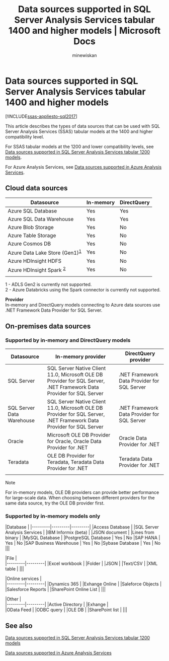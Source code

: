 ﻿---
title: "Data sources supported in SQL Server Analysis Services tabular 1400 and higher models | Microsoft Docs"
ms.date: 02/12/2019
ms.prod: sql
ms.technology: analysis-services
ms.custom: tabular-models
ms.topic: conceptual
ms.author: owend
ms.reviewer: owend
author: minewiskan
manager: kfile
---
# Data sources supported in SQL Server Analysis Services tabular 1400 and higher models

[!INCLUDE[ssas-appliesto-sql2017](../../includes/ssas-appliesto-sql2017.md)]

This article describes the types of data sources that can be used with SQL Server Analysis Services (SSAS) tabular models at the 1400 and higher compatibility level. 

For SSAS tabular models at the 1200 and lower compatibility levels, see [Data sources supported in SQL Server Analysis Services tabular 1200  models](data-sources-supported-ssas-tabular.md).

For Azure Analysis Services, see [Data sources supported in Azure Analysis Services](https://docs.microsoft.com/azure/analysis-services/analysis-services-datasource).


## Cloud data sources

|Datasource  |In-memory  |DirectQuery  |
|---------|---------|---------|
|Azure SQL Database     |   Yes      |    Yes      |
|Azure SQL Data Warehouse     |   Yes      |   Yes       |
|Azure Blob Storage     |   Yes       |    No      |
|Azure Table Storage    |   Yes       |    No      |
|Azure Cosmos DB     |  Yes        |  No        |
|Azure Data Lake Store (Gen1)<sup>[1](#gen2)</sup>      |   Yes       |    No      |
|Azure HDInsight HDFS    |     Yes     |   No       |
|Azure HDInsight Spark <sup>[2](#databricks)</sup>     |   Yes       |   No       |
||||

<a name="gen2">1</a> - ADLS Gen2 is currently not supported.   
<a name="databricks">2</a> - Azure Databricks using the Spark connector is currently not supported.   



**Provider**   
In-memory and DirectQuery models connecting to Azure data sources use .NET Framework Data Provider for SQL Server.

## On-premises data sources

### Supported by in-memory and DirectQuery models

|Datasource | In-memory provider | DirectQuery provider |
|  --- | --- | --- |
| SQL Server |SQL Server Native Client 11.0, Microsoft OLE DB Provider for SQL Server, .NET Framework Data Provider for SQL Server | .NET Framework Data Provider for SQL Server |
| SQL Server Data Warehouse |SQL Server Native Client 11.0, Microsoft OLE DB Provider for SQL Server, .NET Framework Data Provider for SQL Server | .NET Framework Data Provider for SQL Server |
| Oracle |Microsoft OLE DB Provider for Oracle, Oracle Data Provider for .NET |Oracle Data Provider for .NET | |
| Teradata |OLE DB Provider for Teradata, Teradata Data Provider for .NET |Teradata Data Provider for .NET | |
| | | |

> [!NOTE]
> For in-memory models, OLE DB providers can provide better performance for large-scale data. When choosing between different providers for the same data source, try the OLE DB provider first.  

### Supported by in-memory models only

|Database  |
|---------|---------|---------|
|Access Database     | 
|SQL Server Analysis Services     | 
|IBM Informix (beta) | 
|JSON document     | 
|Lines from binary     | 
|MySQL Database     | 
|PostgreSQL Database    | Yes | No
|SAP HANA   | Yes | No
|SAP Business Warehouse    | Yes | No
|Sybase Database     | Yes | No
|||

|File  |  
|---------|---------|
|Excel workbook     |
|Folder     | 
|JSON | 
|Text/CSV    | 
|XML table    | 
|||

|Online services  |  
|---------|---------|
|Dynamics 365      |
|Exhange Online     |
|Saleforce Objects    | 
|Salesforce Reports     |
|SharePoint Online List     |
|||

|Other  |  
|---------|---------|
|Active Directory      | 
|Exhange     |  
|OData Feed     | 
|ODBC query     | 
|OLE DB  | 
|SharePoint list | 
|||

## See also

[Data sources supported in SQL Server Analysis Services tabular 1200  models](data-sources-supported-ssas-tabular.md)

[Data sources supported in Azure Analysis Services](https://docs.microsoft.com/azure/analysis-services/analysis-services-datasource)   
